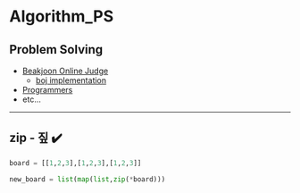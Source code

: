 # Algorithm_PS


## Problem Solving

  - [Beakjoon Online Judge](https://www.acmicpc.net)
    - [boj implementation](https://docs.google.com/spreadsheets/d/110qOXsXB2MB15rUTlJO4cD84Q-lCNIXA6MvuVud_QDQ/edit#gid=294060215)
  - [Programmers](https://programmers.co.kr)
  - etc...




<hr>

## zip - 짚 ✔️
```python
board = [[1,2,3],[1,2,3],[1,2,3]]

new_board = list(map(list,zip(*board)))

```
  




